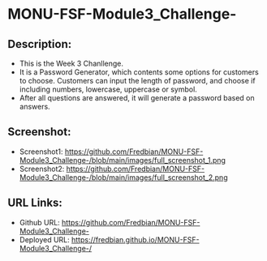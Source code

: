 # MONU-FSF-Module3_Challenge-

## Description:
* This is the Week 3 Chanllenge. 
* It is a Password Generator, which contents some options for customers to choose. Customers can input the length of password, and choose if including numbers, 
lowercase, uppercase or symbol. 
* After all questions are answered, it will generate a password based on answers.

## Screenshot:
 * Screenshot1:
 https://github.com/Fredbian/MONU-FSF-Module3_Challenge-/blob/main/images/full_screenshot_1.png
 * Screenshot2:
 https://github.com/Fredbian/MONU-FSF-Module3_Challenge-/blob/main/images/full_screenshot_2.png

## URL Links:
* Github URL: https://github.com/Fredbian/MONU-FSF-Module3_Challenge-
* Deployed URL: https://fredbian.github.io/MONU-FSF-Module3_Challenge-/ 